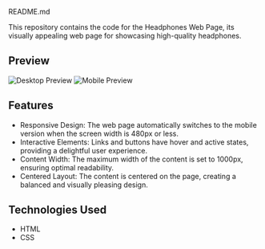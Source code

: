 README.md

This repository contains the code for the Headphones Web Page, its visually appealing web page for showcasing high-quality headphones.
## Preview

![Desktop Preview](preview/desktop.png)
![Mobile Preview](preview/mobile.png)

## Features

- Responsive Design: The web page automatically switches to the mobile version when the screen width is 480px or less.
- Interactive Elements: Links and buttons have hover and active states, providing a delightful user experience.
- Content Width: The maximum width of the content is set to 1000px, ensuring optimal readability.
- Centered Layout: The content is centered on the page, creating a balanced and visually pleasing design.

## Technologies Used

- HTML
- CSS

